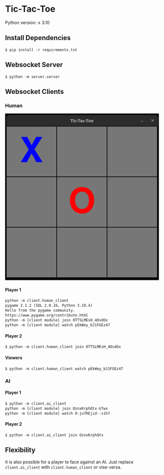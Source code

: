 # Tic-Tac-Toe

Python version: $\geq$ 3.10

## Install Dependencies

```
$ pip install -r requirements.txt
```

## Websocket Server

```
$ python -m server.server
```

## Websocket Clients

### Human

![human client example](./human_tictactoe.png)

#### Player 1

```
python -m client.human_client
pygame 2.1.2 (SDL 2.0.16, Python 3.10.4)
Hello from the pygame community. https://www.pygame.org/contribute.html
python -m [client module] join OTTSLMEsH_4OsdOx
python -m [client module] watch pEkWey_bJ1FGEz47
```

#### Player 2

```
$ python -m client.human_client join OTTSLMEsH_4OsdOx
```

#### Viewers

```
$ python -m client.human_client watch pEkWey_bJ1FGEz47
```

### AI

#### Player 1

```
$ python -m client.ai_client
python -m [client module] join OznxKrphQtx-U7wx
python -m [client module] watch 0-ju7REjid--s1h7
```

#### Player 2

```
$ python -m client.ai_client join OznxKrphQtx
```

## Flexibility

It is also possible for a player to face against an AI.
Just replace `client.ai_client` with `client.human_client` or vise-versa.
